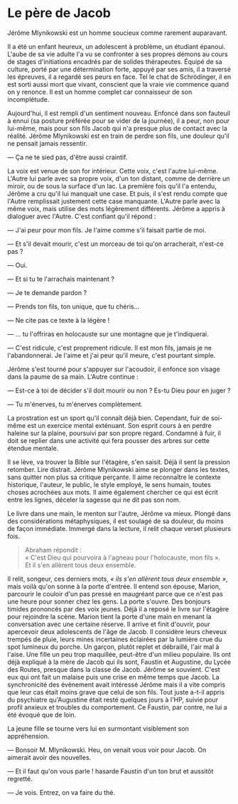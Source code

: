 # Le père de Jacob

Jérôme Mlynikowski est un homme soucieux comme rarement auparavant.

Il a été un enfant heureux, un adolescent à problème, un étudiant épanoui.
L'aube de sa vie adulte l'a vu se confronter à ses propres démons au cours de stages d'initiations encadrés par de solides thérapeutes.
Équipé de sa culture, porté par une détermination forte, appuyé par ses amis, il a traversé les épreuves, il a regardé ses peurs en face.
Tel le chat de Schrödinger, il en est sorti aussi mort que vivant, conscient que la vraie vie commence quand on y renonce.
Il est un homme complet car connaisseur de son incomplétude.

Aujourd'hui, il est rempli d'un sentiment nouveau.
Enfoncé dans son fauteuil à ennui (sa posture préférée pour se vider de la journée), il a peur, non pour lui-même, mais pour son fils Jacob qui n'a presque plus de contact avec la réalité.
Jérôme Mlynikowski est en train de perdre son fils, une douleur qu'il ne pensait jamais ressentir.

— Ça ne te sied pas, d'être aussi craintif.

La voix est venue de son for intérieur.
Cette voix, c'est l'autre lui-même.
L'Autre lui parle avec sa propre voix, d'un ton distant, comme de derrière un miroir, ou de sous la surface d'un lac.
La première fois qu'il l'a entendu, Jérôme a cru qu'il lui manquait une case.
Et puis, il s'est rendu compte que l'Autre remplissait justement cette case manquante.
L'Autre parle avec la même voix, mais utilise des mots légèrement différents.
Jérôme a appris à dialoguer avec l'Autre.
C'est confiant qu'il répond :

— J'ai peur pour mon fils.
Je l'aime comme s'il faisait partie de moi.

— Et s'il devait mourir, c'est un morceau de toi qu'on arracherait, n'est-ce pas ?

— Oui.

— Et si tu te l'arrachais maintenant ?

— Je te demande pardon ?

— Prends ton fils, ton unique, que tu chéris...

— Ne cite pas ce texte à la légère !

— ... tu l'offriras en holocauste sur une montagne que je t'indiquerai.

— C'est ridicule, c'est proprement ridicule.
Il est mon fils, jamais je ne l'abandonnerai.
Je l'aime et j'ai peur qu'il meure, c'est pourtant simple.

Jérôme s'est tourné pour s'appuyer sur l'acoudoir, il enfonce son visage dans la paume de sa main.
L'Autre continue :

— Est-ce à toi de décider s'il doit mourir ou non ?
Es-tu Dieu pour en juger ?

— Tu m'énerves, tu m'énerves complètement.

La prostration est un sport qu'il connaît déjà bien.
Cependant, fuir de soi-même est un exercice mental exténuant.
Son esprit cours à en perdre haleine sur la plaine, poursuivi par son propre regard.
Condamné à fuir, il doit se replier dans une activité qui fera pousser des arbres sur cette étendue mentale.

Il se lève, va trouver la Bible sur l'étagère, s'en saisit.
Déjà il sent la pression retomber.
Lire distrait.
Jérôme Mlynikowski aime se plonger dans les textes, sans quitter non plus sa critique perçante.
Il aime reconnaître le contexte historique, l'auteur, le public, le style employé, le sens humain, toutes choses acrochées aux mots.
Il aime également chercher ce qui est écrit entre les lignes, déceler la sagesse qui ne dit pas son nom.

Le livre dans une main, le menton sur l'autre, Jérôme va mieux.
Plongé dans des considérations métaphysiques, il est soulagé de sa douleur, du moins de façon immédiate.
Immergé dans la lecture, il relit chaque verset plusieurs fois.

> Abraham répondit :  
« C'est Dieu qui pourvoira à l'agneau pour l'holocauste, mon fils ».  
Et il s'en allèrent tous deux ensemble.

Il relit, songeur, ces derniers mots, *« ils s'en allèrent tous deux ensemble »*, mais voilà qu'on sonne à la porte d'entrée.
Il entend son épouse, Marion, parcourir le couloir d'un pas pressé en maugréant parce que ce n'est pas une heure pour sonner chez les gens.
La porte s'ouvre.
Des bonjours timides prononcés par des voix jeunes.
Déjà il a reposé le livre sur l'étagère pour rejoindre la scène.
Marion tient la porte d'une main en menant la conversation avec une certaine réserve.
Il arrive et finit d'ouvrir, pour apercevoir deux adolescents de l'âge de Jacob.
Il considère leurs cheveux trempés de pluie, leurs mines incertaines éclairées par la lumière crue du spot lumineux du porche.
Un garçon, plutôt replet et débraillé, l'air mal à l'aise.
Une fille un peu trop maquillée, peut-être d'un milieu populaire.
Ils ont déjà expliqué à la mère de Jacob qui ils sont, Faustin et Augustine, du Lycée des Routes, presque dans la classe de Jacob.
Jérôme se souvient.
C'est eux qui ont fait un malaise puis une crise en même temps que Jacob.
La synchronicité des évènement avait intéressé Jérôme mais il a vite compris que leur cas était moins grave que celui de son fils.
Tout juste a-t-il appris du psychiatre qu'Augustine était resté quelques jours à l'HP, suivie pour profil anxieux et troubles du comportement.
Ce Faustin, par contre, ne lui a été évoqué que de loin.

La jeune fille se tourne vers lui en surmontant visiblement son appréhension.

— Bonsoir M. Mlynikowski.
Heu, on venait vous voir pour Jacob.
On aimerait avoir des nouvelles.

— Et il faut qu'on vous parle !
hasarde Faustin d'un ton brut et aussitôt regretté.

— Je vois. Entrez, on va faire du thé.
